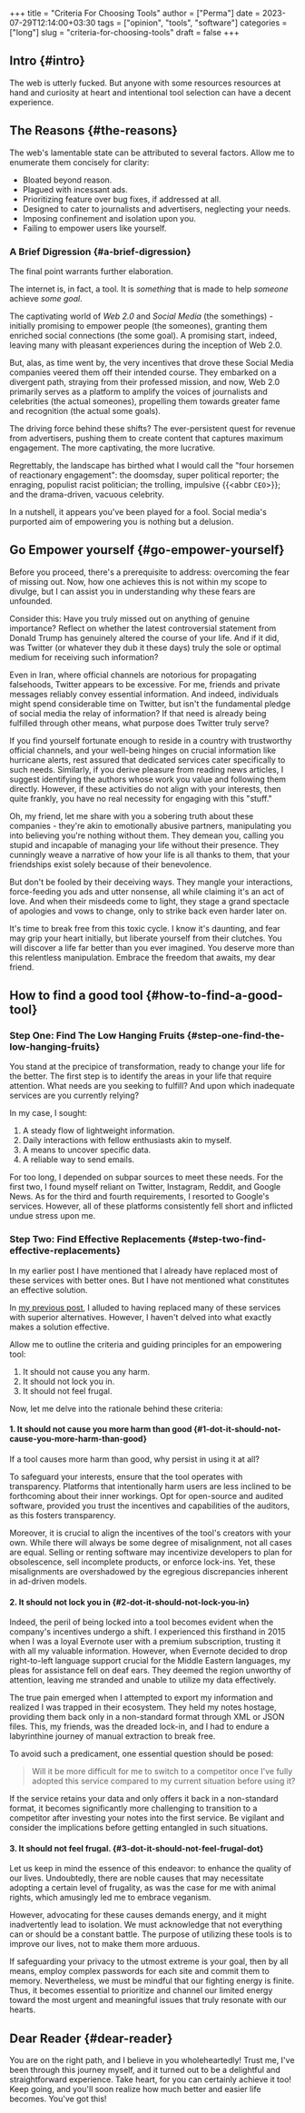 +++
title = "Criteria For Choosing Tools"
author = ["Perma"]
date = 2023-07-29T12:14:00+03:30
tags = ["opinion", "tools", "software"]
categories = ["long"]
slug = "criteria-for-choosing-tools"
draft = false
+++

## Intro {#intro}

The web is utterly fucked. But anyone with some resources resources at hand and curiosity at heart and intentional tool selection can have a decent experience.

## The Reasons {#the-reasons}

The web's lamentable state can be attributed to several factors. Allow me to enumerate them concisely for clarity:

- Bloated beyond reason.
- Plagued with incessant ads.
- Prioritizing feature over bug fixes, if addressed at all.
- Designed to cater to journalists and advertisers, neglecting your needs.
- Imposing confinement and isolation upon you.
- Failing to empower users like yourself.

### A Brief Digression {#a-brief-digression}

The final point warrants further elaboration.

The internet is, in fact, a tool. It is _something_ that is made to help _someone_ achieve _some goal_.

The captivating world of _Web 2.0_ and _Social Media_ (the somethings) - initially promising to empower people (the someones), granting them enriched social connections (the some goal). A promising start, indeed, leaving many with pleasant experiences during the inception of Web 2.0.

But, alas, as time went by, the very incentives that drove these Social Media companies veered them off their intended course. They embarked on a divergent path, straying from their professed mission, and now, Web 2.0 primarily serves as a platform to amplify the voices of journalists and celebrities (the actual someones), propelling them towards greater fame and recognition (the actual some goals).

The driving force behind these shifts? The ever-persistent quest for revenue from advertisers, pushing them to create content that captures maximum engagement. The more captivating, the more lucrative.

Regrettably, the landscape has birthed what I would call the "four horsemen of reactionary engagement": the doomsday, super political reporter; the enraging, populist racist politician; the trolling, impulsive {{<abbr `CEO`>}}; and the drama-driven, vacuous celebrity.

In a nutshell, it appears you've been played for a fool. Social media's purported aim of empowering you is nothing but a delusion.

## Go Empower yourself {#go-empower-yourself}

Before you proceed, there's a prerequisite to address: overcoming the fear of missing out. Now, how one achieves this is not within my scope to divulge, but I can assist you in understanding why these fears are unfounded.

Consider this: Have you truly missed out on anything of genuine importance? Reflect on whether the latest controversial statement from Donald Trump has genuinely altered the course of your life. And if it did, was Twitter (or whatever they dub it these days) truly the sole or optimal medium for receiving such information?

Even in Iran, where official channels are notorious for propagating falsehoods, Twitter appears to be excessive. For me, friends and private messages reliably convey essential information. And indeed, individuals might spend considerable time on Twitter, but isn't the fundamental pledge of social media the relay of information? If that need is already being fulfilled through other means, what purpose does Twitter truly serve?

If you find yourself fortunate enough to reside in a country with trustworthy official channels, and your well-being hinges on crucial information like hurricane alerts, rest assured that dedicated services cater specifically to such needs. Similarly, if you derive pleasure from reading news articles, I suggest identifying the authors whose work you value and following them directly. However, if these activities do not align with your interests, then quite frankly, you have no real necessity for engaging with this "stuff."

Oh, my friend, let me share with you a sobering truth about these companies - they're akin to emotionally abusive partners, manipulating you into believing you're nothing without them. They demean you, calling you stupid and incapable of managing your life without their presence. They cunningly weave a narrative of how your life is all thanks to them, that your friendships exist solely because of their benevolence.

But don't be fooled by their deceiving ways. They mangle your interactions, force-feeding you ads and utter nonsense, all while claiming it's an act of love. And when their misdeeds come to light, they stage a grand spectacle of apologies and vows to change, only to strike back even harder later on.

It's time to break free from this toxic cycle. I know it's daunting, and fear may grip your heart initially, but liberate yourself from their clutches. You will discover a life far better than you ever imagined. You deserve more than this relentless manipulation. Embrace the freedom that awaits, my dear friend.

## How to find a good tool {#how-to-find-a-good-tool}

### Step One: Find The Low Hanging Fruits {#step-one-find-the-low-hanging-fruits}

You stand at the precipice of transformation, ready to change your life for the better. The first step is to identify the areas in your life that require attention. What needs are you seeking to fulfill? And upon which inadequate services are you currently relying?

In my case, I sought:

1. A steady flow of lightweight information.
2. Daily interactions with fellow enthusiasts akin to myself.
3. A means to uncover specific data.
4. A reliable way to send emails.

For too long, I depended on subpar sources to meet these needs. For the first two, I found myself reliant on Twitter, Instagram, Reddit, and Google News. As for the third and fourth requirements, I resorted to Google's services. However, all of these platforms consistently fell short and inflicted undue stress upon me.

### Step Two: Find Effective Replacements {#step-two-find-effective-replacements}

In my earlier post I have mentioned that I already have replaced most of these services with better ones. But I have not mentioned what constitutes an effective solution.

In [my previous post](../web-experience-makeover), I alluded to having replaced many of these services with superior alternatives. However, I haven't delved into what exactly makes a solution effective.

Allow me to outline the criteria and guiding principles for an empowering tool:

1. It should not cause you any harm.
2. It should not lock you in.
3. It should not feel frugal.

Now, let me delve into the rationale behind these criteria:

#### 1. It should not cause you more harm than good {#1-dot-it-should-not-cause-you-more-harm-than-good}

If a tool causes more harm than good, why persist in using it at all?

To safeguard your interests, ensure that the tool operates with transparency. Platforms that intentionally harm users are less inclined to be forthcoming about their inner workings. Opt for open-source and audited software, provided you trust the incentives and capabilities of the auditors, as this fosters transparency.

Moreover, it is crucial to align the incentives of the tool's creators with your own. While there will always be some degree of misalignment, not all cases are equal. Selling or renting software may incentivize developers to plan for obsolescence, sell incomplete products, or enforce lock-ins. Yet, these misalignments are overshadowed by the egregious discrepancies inherent in ad-driven models.

#### 2. It should not lock you in {#2-dot-it-should-not-lock-you-in}

Indeed, the peril of being locked into a tool becomes evident when the company's incentives undergo a shift. I experienced this firsthand in 2015 when I was a loyal Evernote user with a premium subscription, trusting it with all my valuable information. However, when Evernote decided to drop right-to-left language support crucial for the Middle Eastern languages, my pleas for assistance fell on deaf ears. They deemed the region unworthy of attention, leaving me stranded and unable to utilize my data effectively.

The true pain emerged when I attempted to export my information and realized I was trapped in their ecosystem. They held my notes hostage, providing them back only in a non-standard format through XML or JSON files. This, my friends, was the dreaded lock-in, and I had to endure a labyrinthine journey of manual extraction to break free.

To avoid such a predicament, one essential question should be posed:

> Will it be more difficult for me to switch to a competitor once I've fully adopted this service compared to my current situation before using it?

If the service retains your data and only offers it back in a non-standard format, it becomes significantly more challenging to transition to a competitor after investing your notes into the first service. Be vigilant and consider the implications before getting entangled in such situations.

#### 3. It should not feel frugal. {#3-dot-it-should-not-feel-frugal-dot}

Let us keep in mind the essence of this endeavor: to enhance the quality of our lives. Undoubtedly, there are noble causes that may necessitate adopting a certain level of frugality, as was the case for me with animal rights, which amusingly led me to embrace veganism.

However, advocating for these causes demands energy, and it might inadvertently lead to isolation. We must acknowledge that not everything can or should be a constant battle. The purpose of utilizing these tools is to improve our lives, not to make them more arduous.

If safeguarding your privacy to the utmost extreme is your goal, then by all means, employ complex passwords for each site and commit them to memory. Nevertheless, we must be mindful that our fighting energy is finite. Thus, it becomes essential to prioritize and channel our limited energy toward the most urgent and meaningful issues that truly resonate with our hearts.

## Dear Reader {#dear-reader}

You are on the right path, and I believe in you wholeheartedly! Trust me, I've been through this journey myself, and it turned out to be a delightful and straightforward experience. Take heart, for you can certainly achieve it too! Keep going, and you'll soon realize how much better and easier life becomes. You've got this!
